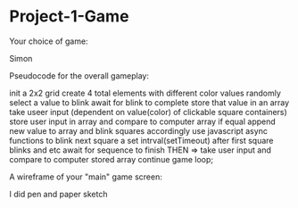 # Project-1-Game

Your choice of game:

Simon


Pseudocode for the overall gameplay:

init a 2x2 grid
create 4 total elements with different color values
randomly select a value to blink
await for blink to complete
store that value in an array
take useer input (dependent on value(color) of clickable square containers)
store user input in array and compare to computer array
if equal append new value to array and blink squares accordingly
use javascript async functions to blink next square a set intrval(setTimeout) after first square blinks and etc
await for sequence to finish THEN =>
take user input and compare to computer stored array
continue game loop;


A wireframe of your "main" game screen:

I did pen and paper sketch










